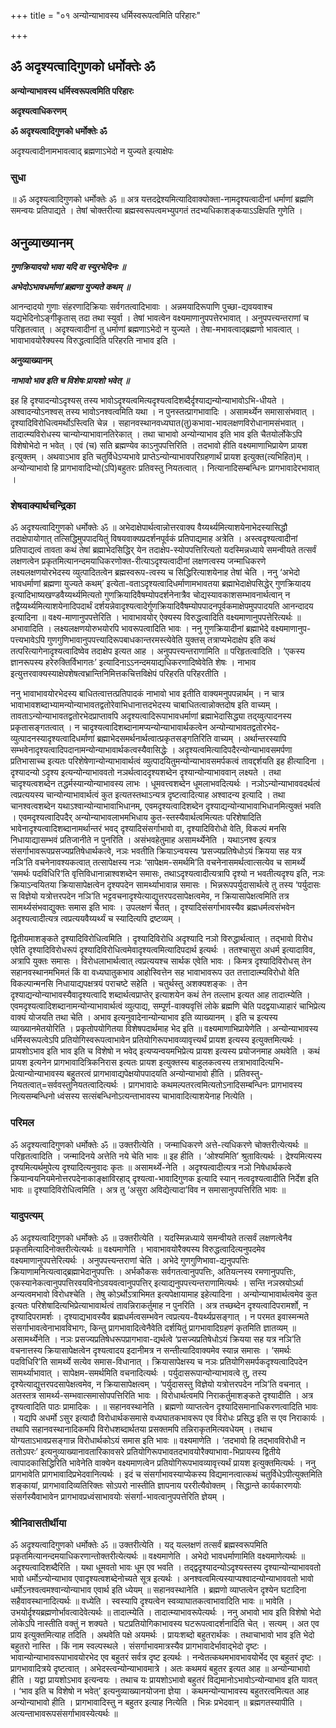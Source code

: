 +++
title = "०१ अन्योन्याभावस्य धर्मिस्वरूपत्वमिति परिहारः"

+++


## ॐ अदृश्यत्वादिगुणको धर्मोक्तेः ॐ

**अन्योन्याभावस्य धर्मिस्वरूपत्वमिति परिहारः**

**अदृश्यत्वाधिकरणम्**

**ॐ अदृश्यत्वादिगुणको धर्मोक्तेः ॐ**

अदृश्यत्वादीनामभावत्वाद् ब्रह्मणाऽभेदो न युज्यते इत्याक्षेपः

### **सुधा**

॥ ॐ अदृश्यत्वादिगुणको धर्मोक्तेः ॐ ॥ अत्र यत्तदद्रेश्यमित्यादिवाक्योक्ता-नामदृश्यत्वादीनां धर्माणां ब्रह्मणि समन्वयः प्रतिपाद्यते । तेषां चोक्तरीत्या ब्रह्मस्वरूपत्वमभ्युपगतं तदभ्यधिकाशङ्कयाऽऽक्षिपति गुणेति ।

## **अनुव्याख्यानम्**

***गुणक्रियादयो भावा यदि वा स्युरभेदिनः ॥***

***अभेदोऽभावधर्माणां ब्रह्मणा युज्यते कथम् ॥***

आनन्दादयो गुणाः संहरणादिक्रियाः सर्वगतत्वादिभावाः । अन्नमयादिरूपाणि पुच्छा-द्यवयवाश्च यद्यभेदिनोऽङ्गीकृतास् तदा तथा स्युर्वा । तेषां भावत्वेन वक्ष्यमाणानुपपत्तेरभावात् । अनुपपत्त्यन्तराणां च परिहृतत्वात् । अदृश्यत्वादीनां तु धर्माणां ब्रह्मणाऽभेदो न युज्यते । तेषा-मभावत्वाद्ब्रह्मणो भावत्वात् । भावाभावयोरैक्यस्य विरुद्धत्वादिति परिहरति नाभाव इति ।

**अनुव्याख्यानम्**

***नाभावो भाव इति च विशेषः प्रायशो भवेत् ॥***

इह हि दृश्यादन्योऽदृश्यस् तस्य भावोऽदृश्यत्वमित्यदृश्यत्वदिशब्दैर्दृश्याद्यन्योन्याभावोऽभि-धीयते । अश्वादन्योऽनश्वस् तस्य भावोऽनश्वत्वमिति यथा । न पुनस्तत्प्रागभावादिः । असामर्थ्येन समासासंभवात् । दृश्यादिविरोधित्वमर्थोऽस्त्विति चेन्न । सहानवस्थानवध्यघात(तु)कभावा-भावलक्षणविरोधानामसंभवात् । तादात्म्यविरोधस्य चान्योन्याभावानतिरेकात् । तथा चाभावो अन्योन्याभाव इति भाव इति चैतयोर्लोकेऽपि विशेषोभेदो न भवेत् । एवं (च) सति ब्रह्मण्येव काऽनुपपत्तिरिति । तदभावो हीति वक्ष्यमाणाभिप्रायेण प्रायश इत्युक्तम् । अथवाऽभाव इति चतुर्विधेऽप्यभावे प्राप्तेऽन्योन्याभावपरिग्रहणार्थं प्रायश इत्युक्त(त्यभिहित)म् । अन्योन्याभावो हि प्रागभावादिभ्यो(ऽपि)बहुतरः प्रतिवस्तु नियतत्वात् । नित्यानादिसम्बन्धिनः प्रागभावादेरभावात् ।

### **शेषवाक्यार्थचन्द्रिका**

ॐ अदृश्यत्वादिगुणको धर्मोक्तेः ॐ ॥ अभेदाक्षेपार्थत्वान्नोत्तरवाक्य वैय्यर्थ्यमित्याशयेनाभेदस्यासिद्धौ तदाक्षेपायोगात् तत्सिद्धिमुपपादयितुं विषयवाक्यप्रदर्शनपूर्वकं प्रतिपाद्यमाह अत्रेति । अस्त्वदृश्यत्वादीनां प्रतिपाद्यत्वं तावता कथं तेषां ब्रह्माभेदसिद्धिर् येन तदाक्षेप-स्योपपत्तिरित्यतो यदस्मिन्नध्याये समन्वीयते तत्सर्वं लक्षणत्वेन प्रकृतमित्यानन्दमयाधिकरणोक्त-रीत्याऽदृश्यत्वादीनां लक्षणत्वस्य जन्माधिकरणे लक्ष्यलक्षणयोरभेदस्य व्युत्पादितत्वेन ब्रह्मस्वरूप-त्वस्य च सिद्धिरित्याशयेनाह तेषां चेति । ननु ‘अभेदो भावधर्माणां ब्रह्मणा युज्यते कथम्’ इत्येता-वताऽदृश्यत्वादिधर्माणामभावतया ब्रह्माभेदाक्षेपसिद्धेर् गुणक्रियादय इत्यादिभाष्यखण्डवैय्यर्थ्यमित्यतो गुणक्रियादिवैषम्योपदर्शनेनात्रैव चोद्यस्यावकाशसम्भावनार्थत्वान् न तद्वैय्यर्थ्यमित्याशयेनादिपदार्थं दर्शयन्नेवादृश्यत्वादेर्गुणक्रियादिवैषम्योपपादनपूर्वकमाक्षेपमुपपादयति आनन्दादय इत्यादिना ॥ वक्ष्य-माणानुपपत्तेरिति । भावाभावयोर् ऐक्यस्य विरुद्धत्वादिति वक्ष्यमाणानुपपत्तेरित्यर्थः ॥ अभावादिति । लक्ष्यलक्षणयोरुभयोरपि भावरूपत्वादिति भावः । ननु गुणक्रियादीनां ब्रह्माभेदे वक्ष्यमाणानुप-पत्त्यभावेऽपि गुणगुणिभावानुपपत्त्यादिरूपबाधकान्तरमस्त्येवेति युक्तस् तत्राप्यभेदाक्षेप इति कथं तत्परित्यागेनादृश्यत्वादिष्वेव तदाक्षेप इत्यत आह । अनुपपत्त्यन्तराणामिति ॥ परिहृतत्वादिति । ‘एकस्य ज्ञानरूपस्य हरेरुक्तिर्विभागतः’ इत्यादिनाऽऽनन्दमयाद्यधिकरणादिष्वेवेति शेषः । नाभाव इत्युत्तरवाक्यस्याक्षेपशेषत्वभ्रान्तिनिमित्तकचित्तविक्षेपं परिहरति परिहरतीति ।

ननु भावाभावयोरभेदस्य बाधितत्वात्तत्प्रतिपादकं नाभावो भाव इतीति वाक्यमनुपपन्नार्थम् । न चात्र भावाभावशब्दाभ्यामन्योन्याभावतद्वतोरेवाभिधानात्तदभेदस्य चाबाधितत्वान्नोक्तदोष इति वाच्यम् । तावताऽन्योन्याभावतद्वतोरभेदप्राप्तावपि अदृश्यत्वादिरूपाभावधर्माणां ब्रह्माभेदासिद्ध्या तद्य्वुत्पादनस्य प्रकृतासङ्गतत्वात् । न चादृश्यत्वादिशब्दानामप्यन्योन्याभावार्थकत्वेन अन्योन्याभावतद्वतोरभेद-व्युत्पादनस्यादृश्यत्वादिधर्माणां ब्रह्माभेदसमर्थनार्थत्वात्प्रकृतसङ्गतिरिति वाच्यम् । अर्थान्तरस्यापि सम्भवेनादृश्यत्वादिपदानामन्योन्याभावार्थकत्वस्यैवासिद्धेः । अदृश्यत्वमित्यादिपदैरन्योन्याभावसमर्पणा प्रतिभासाच्च इत्यतः परिशेषेणान्योन्याभावार्थत्वं व्युत्पादयितुमन्योन्याभावसमर्पकत्वं तावद्दर्शयति इह हीत्यादिना । दृश्यादन्यो ऽदृश्य इत्यन्योन्याभाववतो नञर्थत्वाददृश्यशब्देन दृश्यान्योन्याभाववान् लक्ष्यते । तथा चादृश्यत्वशब्देन तद्धर्मस्यान्योन्याभावस्य लाभः । धूमवत्त्वशब्देन धूमलाभवदित्यर्थः । नञोऽन्योन्याभाववदर्थत्वं त्वप्रत्ययस्य चान्योन्याभावार्थत्वं कुत इत्यतस्तथाऽन्यत्र दृष्टत्वादित्याह अश्वादन्य इत्यादि । तथा चानश्वत्वशब्देन यथाऽश्वान्योन्याभावाभिधानम्, एवमदृश्यत्वादिशब्देन दृश्याद्यन्योन्याभावाभिधानमित्युक्तं भवति । एवमदृश्यत्वादिपदैर् अन्योन्याभावलाभमभिधाय कुत-स्तस्यैवार्थत्वमित्यतः परिशेषादिति भावेनादृश्यत्वादिशब्दानामर्थान्तरं भवद् दृश्यादिसंसर्गाभावो वा, दृश्यादिविरोधो वेति, विकल्पं मनसि निधायाद्यासम्भवं प्रतिजानीते न पुनरिति । असंभवहेतुमाह असामर्थ्येनेति । यथाऽनश्व इत्यत्र संसर्गाभावरूपप्रसज्यप्रतिषेधार्थकत्वे, नञः भवतीति क्रियाऽन्वयस्य ‘प्रसज्यप्रतिषेधोऽयं क्रियया सह यत्र नञि’ति वचनेनावश्यकत्वात् तत्सापेक्षस्य नञः ‘सापेक्षम-समर्थमि’ति वचनेनासमर्थत्वात्सत्येव च सामर्थ्ये ‘समर्थः पदविधिरि’ति वृत्तिविधानान्नाश्वशब्देन समासः, तथाऽदृश्यत्वादीत्यत्रापि दृश्यो न भवतीत्यदृश्य इति, नञः क्रियाऽन्वयितया क्रियासापेक्षत्वेन दृश्यपदेन सामर्थ्याभावान्न समासः । भिन्नरूपपर्युदासार्थत्वे तु तस्य ‘पर्युदासः स विज्ञेयो यत्रोत्तरपदेन नञि’ति भट्टवचनादृश्येत्याद्युत्तरपदसापेक्षत्वमेव, न क्रियासापेक्षत्वमिति तत्र सामर्थ्यसंभवाद्युक्तः समास इति भावः । उपलक्षणं चैतत् । दृश्यादिसंसर्गाभावस्यैव ब्रह्मधर्मत्वसंभवेन अदृश्यत्वादीत्यत्र त्वप्रत्ययवैय्यर्थ्यं च स्यादित्यपि द्रष्टव्यम् ।

द्वितीयमाशङ्कते दृश्यादिविरोधित्वमिति । दृश्यादिविरोधि अदृश्यादि नञो विरुद्धार्थत्वात् । तद्भावो विरोध एवेति दृश्यादिविरोधरूपं दृश्यादिविरोधित्वमेवादृश्यत्वमित्यादिपदार्थ इत्यर्थः । ततश्चासुरा अधर्म इत्यादाविव, अत्रापि युक्तः समासः । विरोधलाभार्थत्वात् त्वप्रत्ययश्च सार्थक एवेति भावः । किमत्र दृश्यादिविरोधस् तेन सहानवस्थानमभिमतं किं वा वध्यघातुकभाव आहोस्वित्तेन सह भावाभावरूप उत तत्तादात्म्यविरोधो वेति विकल्पान्मनसि निधायाद्यपक्षत्रयं पराचष्टे सहेति । चतुर्थस्तु अशक्यशङ्कः । तेन दृश्याद्यन्योन्याभावस्यैवादृश्यत्वादि शब्दार्थत्वप्राप्तेर् इत्याशयेन कथं तेन तल्लाभ इत्यत आह तादात्म्येति । एवमदृश्यत्वादिशब्दानामन्योन्याभावार्थत्वं व्युत्पाद्य, सम्पूर्ण-वाक्यवृत्तिं लोके ब्रह्मणि चेति पदद्वयाध्याहारं चाभिप्रेत्य वाक्यं योजयति तथा चेति । अभाव इत्यनुवादेनान्योन्याभाव इति व्याख्यानम् । इति च इत्यस्य व्याख्यानमेतयोरिति । प्रकृतोपयोगितया विशेषपदार्थमाह भेद इति ॥ वक्ष्यमाणाभिप्रायेणेति । अन्योन्याभावस्य धर्मिस्वरूपत्वेऽपि प्रतियोगिस्वरूपत्वाभावेन प्रतियोगिरूपभावव्यावृत्त्यर्थं प्रायश इत्यस्य इत्युक्तमित्यर्थः । प्रायशोऽभाव इति भाव इति च विशेषो न भवेद् इत्यप्यन्वयमभिप्रेत्य प्रायश इत्यस्य प्रयोजनमाह अथवेति । कथं प्रायश इत्यनेन प्रागभावादित्रिकनिरास इत्यतः प्रायश इत्युक्तस्य बाहुलकत्वस्य तत्राभावादित्यभि-प्रेत्यान्योन्याभावस्य बहुतरत्वं प्रागभावाद्यपेक्षयोपपादयति अन्योन्याभावो हीति । प्रतिवस्तु-नियतत्वात्=सर्ववस्तुनियतत्वादित्यर्थः । प्रागभावादेः कथमल्पतरत्वमित्यतोऽनादिसम्बन्धिनः प्रागभावस्य नित्यसम्बन्धिनो ध्वंसस्य सत्संबन्धिनोऽत्यन्ताभावस्य चाभावादित्याशयेनाह नित्येति ।

### **परिमल**

ॐ अदृश्यत्वादिगुणको धर्मोक्तेः ॐ ॥ उक्तरीत्येति । जन्माधिकरणे अत्ते-त्यधिकरणे चोक्तरीत्येत्यर्थः ॥ परिहृतत्वादिति । जन्मादिनये अत्तेति नये चेति भावः ॥ इह हीति । ‘ओश्यमिति’ श्रुतावित्यर्थः । द्रेश्यमित्यस्य दृश्यमित्यर्थमुपेत्य दृश्यादित्यनुवादः कृतः ॥ असामर्थ्ये-नेति । अदृश्यत्वादीत्यत्र नञो निषेधार्थकत्वे क्रियान्वयनियमेनोत्तरपदेनाकाङ्क्षाविरहाद् दृश्यत्वा-भावादिगुणक इत्यादि स्यान् नत्वदृश्यत्वादीति निर्देश इति भावः ॥ दृश्यादिविरोधित्वमिति । अत्र तु ‘असुरा अविद्येत्यादा’विव न समासानुपपत्तिरिति भावः ॥

### **यादुपत्यम्**

ॐ अदृश्यत्वादिगुणको धर्मोक्तेः ॐ ॥ उक्तरीत्येति । यदस्मिन्नध्याये समन्वीयते तत्सर्वं लक्षणत्वेनैव प्रकृतमित्यादिनोक्तरीत्येत्यर्थः ॥ वक्ष्यमाणेति । भावाभावयोरैक्यस्य विरुद्धत्वादित्यनुपदमेव वक्ष्यमाणानुपपत्तेरित्यर्थः । अनुपपत्त्यन्तराणां चेति । अभेदे गुणगुणिभावा-द्यनुपपत्तिः क्रियाणामनित्यत्वाद्ब्रह्माभेदानुपपत्तिः । अर्भकौकसः सर्वगतत्वानुपपत्तिः, अतियत्नस्य रमणानुपपत्तिः, एकस्यानेकत्वानुपपत्तिरवयविनोऽवयवत्वानुपपत्तिर् इत्याद्यनुपपत्त्यन्तराणामित्यर्थः । सन्ति नञस्रयोऽर्था अन्यत्वमभावो विरोधश्चेति । तेषु कोऽर्थोऽत्राभिमत इत्यपेक्षायामाह इहेत्यादिना । अन्योन्याभावार्थत्वमेव कुत इत्यतः परिशेषादित्यभिप्रेत्याभावार्थत्वं तावन्निराकर्तुमाह न पुनरिति । अत्र तच्छब्देन दृश्यत्वादिपरामर्शो, न दृश्यादिपरामर्शः । दृश्याद्यभावस्यैव ब्रह्मधर्मत्वसम्भवेन त्वप्रत्यय-वैयर्थ्यप्रसङ्गात् । न परमत इवास्मन्मते संसर्गाभावत्वेनाभावविभागः, किन्तु प्रागभावादित्वेनैवेति दर्शयितुं प्रागभावादिग्रहणं कृतमिति ज्ञातव्यम् ॥ असामर्थ्येनेति । नञः प्रसज्यप्रतिषेधरूपप्रागभावा-द्यर्थत्वे ‘प्रसज्यप्रतिषेधोऽयं क्रियया सह यत्र नञि’ति वचनात्तस्य क्रियासापेक्षत्वेन दृश्यत्वादय इदानीमत्र न सन्तीत्यादिवाक्यमेव स्यान्न समासः । ‘समर्थः पदविधिरि’ति सामर्थ्ये सत्येव समास-विधानात् । क्रियासापेक्षस्य च नञः प्रतियोगिसमर्पकदृश्यत्वादिपदेन सामर्थ्याभावात् । सापेक्षम-समर्थमिति वचनादित्यर्थः । पर्युदासरूपान्योन्याभावत्वे तु, तस्य दृश्येत्याद्युत्तरपदसापेक्षत्वमेव, न क्रियासापेक्षत्वम् । ‘पर्युदासस्तु विज्ञेयो यत्रोत्तरपदेन नञि’ति वचनात् । अतस्तत्र सामर्थ्य-सम्भवात्समासोपपत्तिरिति भावः । विरोधार्थत्वमपि निराकर्तुमाशङ्कते दृश्यादीति । अत्र दृश्यत्वादिति पाठः प्रामादिकः । ॥ सहानवस्थानेति । ब्रह्मणो व्याप्तत्वेन दृश्यादिसमानाधिकरणत्वादिति भावः । यद्यपि अधर्मो ऽसुर इत्यादौ विरोधार्थकसमासे वध्यघातकभावरूप एव विरोधः प्रसिद्ध इति स एव निराकार्यः । तथापि सहानवस्थानादिकमपि विरोधशब्दार्थतया प्रसक्तमपि तन्निराकृतमित्यवधेयम् । तथाच योग्यताऽभावप्रसङ्गान्न विरोधार्थकोऽयं समास इति भावः ॥ वक्ष्यमाणेति । ‘तदभावो हि तद्भावविरोधी न ततोऽपरः’ इत्यनुव्याख्यानावतारिकावसरे प्रतियोगिरूपभावतदभावयोरैक्याभावा-भिप्रायस्य द्वितीये त्वापादकासिद्धिरिति भावेनेति वाक्येन वक्ष्यमाणत्वेन प्रतियोगिरूपभावव्यावृत्त्यर्थं प्रायश इत्युक्तमित्यर्थः । ननु प्रागभावेति प्रागभावादिप्रभेदवानित्यर्थः । इदं च संसर्गाभावस्याप्येकस्य विद्यमानत्वात्कथं चतुर्विधेऽपीत्युक्तमिति शङ्कायां, प्रागभावादिव्यतिरिक्तः सोऽपरो नास्तीति ज्ञापनाय पररीत्यैवोक्तम् । सिद्धान्ते कार्यकारणयोः संसर्गस्यैवाभावेन प्रागभावप्रध्वंसाभावयोः संसर्गा-भावत्वानुपपत्तेरिति ज्ञेयम् ।

### **श्रीनिवासतीर्थीया**

ॐ अदृश्यत्वादिगुणको धर्मोक्तेः ॐ ॥ उक्तरीत्येति । यद् यल्लक्षणं तत्सर्वं ब्रह्मस्वरूपमिति प्रकृतमित्यानन्दमयाधिकरणान्तोक्तरीत्येत्यर्थः ॥ वक्ष्यमाणेति । अभेदो भावधर्माणामिति वक्ष्यमाणेत्यर्थः ॥ अदृश्यत्वादिशब्दैरिति । यथा धूमवतो भावः धूम एव भवति । तद्द्वदृश्यादन्योऽदृश्यस्तस्य दृश्यान्योन्याभाववतो भावो धर्मोऽन्योन्याभाव एवादृश्यत्वशब्देनोच्यते सूत्र इत्यर्थः । अनश्वत्वमित्यस्याप्यश्वादन्योन्याभाववतो भावो धर्मोऽनश्वत्वमश्वान्योन्याभाव एवार्थ इति ध्येयम् ॥ सहानवस्थानेति । ब्रह्मणो व्याप्तत्वेन दृश्येन घटादिना सहैवावस्थानादित्यर्थः ॥ वध्येति । स्वस्यापि दृश्यत्वेन स्वव्याघातकत्वाभावादिति भावः ॥ भावेति । उभयोर्दृश्यब्रह्मणोर्भावत्वादेवेत्यर्थः ॥ तादात्म्येति । तादात्म्याभावरूपेत्यर्थः । ननु अभावो भाव इति विशेषो भेदो लोकेऽपि नास्तीति वक्तुं न शक्यते । घटप्रतियोगिकाभावस्य घटरूपत्वादर्शनादिति चेत् । सत्यम् । अत एव प्राय इत्युक्तमित्याह तदिति । अथवेति पक्षे अयमर्थः । प्रायःशब्दो बहुतरार्थकः । तथाचाभावो भाव इति भेदो बहुतरो नास्ति । किं नाम स्वल्पस्थले । संसर्गाभावमात्रस्यैव प्रागभावादेर्भावाद्भेदो दृष्टः । भावान्योन्याभावरूपाभावयोरभेद एव बहुतरं सर्वत्र दृष्ट इत्यर्थः । नन्वेतत्कथमभावभावयोर्भेद एव बहुतरं दृष्टः । प्रागभावादित्रये दृष्टत्वात् । अभेदस्त्वन्योन्याभावमात्रे । अतः कथमयं बहुतर इत्यत आह ॥ अन्योन्याभावो हीति । यद्वा प्रायशोऽभाव इत्यन्वयः । तथाच यः प्रायशोऽभावो बहुतरं विद्यमानोऽभावोऽन्योन्याभाव इति यावत् । ‘भाव इति च विशेषो न भवेत्’ इत्यनुव्याख्यानयोजना ज्ञेया । कथमन्योन्याभावस्य बहुतरत्वमित्यत आह अन्योन्याभावो हीति । प्रागभावादिस्तु न बहुतर इत्याह नित्येति । भिन्नः प्रभेदवान् ॥ ब्रह्मगतस्यापीति । अत्यन्ताभावरूपसंसर्गाभावस्येत्यर्थः ॥





